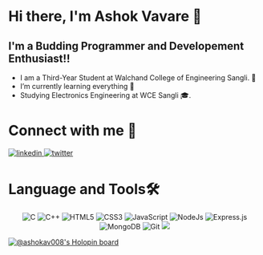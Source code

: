 # Hi there, I'm Ashok Vavare 👋 

## I'm a Budding Programmer and Developement Enthusiast!!

- I am a Third-Year Student at Walchand College of Engineering Sangli. 🏫
- I’m currently learning everything 🤣
- Studying Electronics Engineering at WCE Sangli 🎓.


<h1 align="left">Connect with me 💬</h1>
<div align="left">
 <a href="https://www.linkedin.com/in/ashok-vavare-78a45a191/" target="_blank">
<img src=https://img.shields.io/badge/linkedin-%231E77B5.svg?&style=for-the-badge&logo=linkedin&logoColor=white alt=linkedin style="margin-bottom: 5px;" />
</a>

<a href="https://www.linkedin.com/in/ashok-vavare-78a45a191/" target="_blank">
<img src="https://img.shields.io/badge/Instagram-E4405F?style=for-the-badge&logo=instagram&logoColor=white" alt=twitter style="margin-bottom: 5px;" />
</a>
<br>


<h1>Language and Tools🛠</h1>

<p align="center"> 
  
 <img alt="C" src="https://img.shields.io/badge/c-%2300599C.svg?style=for-the-badge&logo=c&logoColor=white"/>
 <img alt="C++" src="https://img.shields.io/badge/c++-%2300599C.svg?style=for-the-badge&logo=c%2B%2B&logoColor=white"/>
 

<img alt="HTML5" src="https://img.shields.io/badge/html5-%23E34F26.svg?&style=for-the-badge&logo=html5&logoColor=white" />
 <img alt="CSS3" src="https://img.shields.io/badge/css3-%231572B6.svg?&style=for-the-badge&logo=css3&logoColor=white" />
 <img alt="JavaScript" src="https://img.shields.io/badge/javascript-%23323330.svg?&style=for-the-badge&logo=javascript&logoColor=%23F7DF1E" />
 
<img alt="NodeJs" src="https://img.shields.io/badge/Node.js-339933?style=for-the-badge&logo=nodedotjs&logoColor=white" />
  
  <img alt="Express.js" src="https://img.shields.io/badge/Express.js-000000?style=for-the-badge&logo=express&logoColor=white" />

 <img alt="MongoDB" src="https://img.shields.io/badge/MongoDB-lightgreen?style=for-the-badge&logo=mongodb&logoColor=4EA94B" />
 
 
  <img alt="Git" src="https://img.shields.io/badge/Git-F05032?style=for-the-badge&logo=git&logoColor=white" />
 

  <img src="https://img.shields.io/badge/Heroku-430098?style=for-the-badge&logo=heroku&logoColor=white" />
  
</p>

[![@ashokav008's Holopin board](https://holopin.me/ashokav008)](https://holopin.io/@ashokav008)


 <br>

